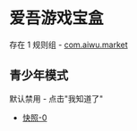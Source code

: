 # 爱吾游戏宝盒

存在 1 规则组 - [com.aiwu.market](/src/apps/com.aiwu.market.ts)

## 青少年模式

默认禁用 - 点击"我知道了"

- [快照-0](https://i.gkd.li/i/14032203)
